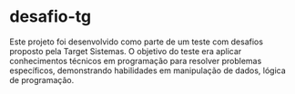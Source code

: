 # desafio-tg
Este projeto foi desenvolvido como parte de um teste com desafios proposto pela Target Sistemas. O objetivo do teste era aplicar conhecimentos técnicos em programação para resolver problemas específicos, demonstrando habilidades em manipulação de dados, lógica de programação.
